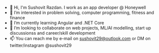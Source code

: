 - 👋 Hi, I'm Sushovit Razdan. I work as an app developer @ Honeywell
- 👀 I’m interested in problem solving, computer programming, fitness and finance
- 🌱 I’m currently learning Angular and .NET Core
- 💞️ I’m looking to collaborate on web projects, ML/AI modelling, start up discussionss and career/skill development
- 📫 You can reach me by e-mail on sushovit29@outlook.com or DM on twitter/instagram @sushovit29

<!---
sushovit29/sushovit29 is a ✨ special ✨ repository because its `README.md` (this file) appears on your GitHub profile.
You can click the Preview link to take a look at your changes.
--->
